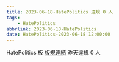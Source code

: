 ```yaml
---
title: 2023-06-18-HatePolitics 違規 0 人
tags:
    - HatePolitics
abbrlink: 2023-06-18-HatePolitics
date: HatePolitics-2023-06-18 12:00:00
---
```

HatePolitics 板 [板規連結](https://www.ptt.cc/bbs/HatePolitics/M.1617115262.A.D60.html)
昨天違規 0 人
